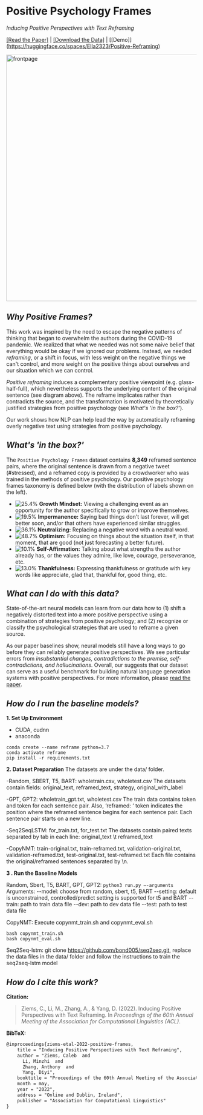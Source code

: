 # Positive Psychology Frames

_Inducing Positive Perspectives with Text Reframing_

[[Read the Paper]](https://faculty.cc.gatech.edu/~dyang888/docs/acl22_reframing.pdf) | [[Download the Data]](https://www.dropbox.com/sh/pnoczmv0uyn51e6/AAAGek6yX12Yc4PA2RwtZeZKa?dl=0) | [[Demo]] (https://huggingface.co/spaces/Ella2323/Positive-Reframing)

<img src="frontpage.png" alt="frontpage" width="650"/>

## *Why Positive Frames?* 

This work was inspired by the need to escape the negative patterns of thinking that began to overwhelm the authors during the COVID-19 pandemic. We realized that what we needed was not some naive belief that everything would be okay if we ignored our problems. Instead, we needed _reframing_, or a shift in focus, with less weight on the negative things we can't control, and more weight on the positive things about ourselves and our situation which we can control.

_Positive reframing_ induces a complementary positive viewpoint (e.g. glass-half-full), which nevertheless supports the underlying content of the original sentence (see diagram above). The reframe implicates rather than contradicts the source, and the transformation is motivated by theoretically justified strategies from positive psychology (see _What's 'in the box?'_).

Our work shows how NLP can help lead the way by automatically reframing overly negative text using strategies from positive psychology.


## *What's 'in the box?'* 

The `Positive Psychology Frames` dataset contains **8,349** reframed sentence pairs, where the original sentence is drawn from a negative tweet (\#stressed), and a reframed copy is provided by a crowdworker who was trained in the methods of positive psychology. Our positive psychology frames taxonomy is defined below (with the distribution of labels shown on the left).

* ![25.4%](https://progress-bar.dev/25) **Growth Mindset:** Viewing a challenging event as an opportunity for the author specifically to grow or improve themselves.
* ![19.5%](https://progress-bar.dev/20) **Impermanence:** Saying bad things don't last forever, will get better soon, and/or that others have experienced similar struggles.
* ![36.1%](https://progress-bar.dev/36) **Neutralizing:** Replacing a negative word with a neutral word.
* ![48.7%](https://progress-bar.dev/49) **Optimism:** Focusing on things about the situation itself, in that moment, that are good (not just forecasting a better future).
* ![10.1%](https://progress-bar.dev/10) **Self-Affirmation:** Talking about what strengths the author already has, or the values they admire, like love, courage, perseverance, etc.
* ![13.0%](https://progress-bar.dev/13) **Thankfulness:** Expressing thankfulness or gratitude with key words like appreciate, glad that, thankful for, good thing, etc.


## *What can I do with this data?* 

State-of-the-art neural models can learn from our data how to (1) shift a negatively distorted text into a more positive perspective using a combination of strategies from positive psychology; and (2) recognize or classify the psychological strategies that are used to reframe a given source. 

As our paper baselines show, neural models still have a long ways to go before they can reliably generate positive perspectives. We see particular errors from _insubstantial changes, contradictions to the premise, self-contradictions, and hallucinations_. Overall, our suggests that our dataset can serve as a useful benchmark for building natural language generation systems with positive perspectives. For more information, please [read the paper](https://faculty.cc.gatech.edu/~dyang888/docs/acl22_reframing.pdf).

## *How do I run the baseline models?* 
**1. Set Up Environment**
* CUDA, cudnn
* anaconda
```
conda create --name reframe python=3.7
conda activate reframe
pip install -r requirements.txt
```
**2. Dataset Preparation**
The datasets are under the data/ folder.

-Random, SBERT, T5, BART: wholetrain.csv, wholetest.csv
The datasets contain fields: original_text, reframed_text, strategy, original_with_label

-GPT, GPT2: wholetrain_gpt.txt, wholetest.csv
The train data contains <startoftext> token and <endoftext> token for each sentence pair. Also, ‘reframed: ‘ token indicates the position where the reframed sentence begins for each sentence pair. Each sentence pair starts on a new line.

-Seq2SeqLSTM: for_train.txt, for_test.txt
The datasets contain paired texts separated by tab in each line: original_text \t reframed_text

-CopyNMT: train-original.txt, train-reframed.txt, validation-original.txt, validation-reframed.txt, test-original.txt, test-reframed.txt
Each file contains the original/reframed sentences separated by \n.


**3 . Run the Baseline Models**

Random, Sbert, T5, BART, GPT, GPT2: 
```python3 run.py —-arguments```
Arguments:
--model: choose from random, sbert, t5, BART
--setting: default is unconstrained, controlled/predict setting is supported for t5 and BART
--train: path to train data file
--dev: path to dev data file
--test: path to test data file

CopyNMT: Execute copynmt_train.sh and copynmt_eval.sh
```
bash copynmt_train.sh
bash copynmt_eval.sh
```

Seq2Seq-lstm: git clone https://github.com/bond005/seq2seq.git, replace the data files in the data/ folder and follow the instructions to train the seq2seq-lstm model

## *How do I cite this work?* 

**Citation:**

> Ziems, C., Li, M., Zhang, A., & Yang, D. (2022). Inducing Positive Perspectives with Text Reframing. In _Proceedings of the 60th Annual Meeting of the Association for Computational Linguistics (ACL)_.

**BibTeX:**

```tex
@inproceedings{ziems-etal-2022-positive-frames,
    title = "Inducing Positive Perspectives with Text Reframing",
    author = "Ziems, Caleb  and
      Li, Minzhi  and
      Zhang, Anthony  and
      Yang, Diyi",
    booktitle = "Proceedings of the 60th Annual Meeting of the Association for Computational Linguistics",
    month = may,
    year = "2022",
    address = "Online and Dublin, Ireland",
    publisher = "Association for Computational Linguistics"
}
```

